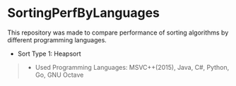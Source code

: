 # SortingPerfByLanguages
This repository was made to compare performance of sorting algorithms by different programming languages.

* Sort Type 1: Heapsort
> * Used Programming Languages: MSVC++(2015), Java, C#, Python, Go, GNU Octave

